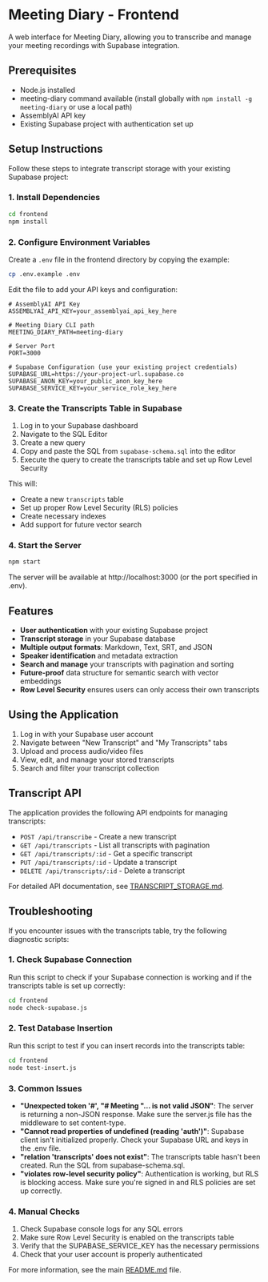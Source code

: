 # Meeting Diary - Frontend

A web interface for Meeting Diary, allowing you to transcribe and manage your meeting recordings with Supabase integration.

## Prerequisites

- Node.js installed
- meeting-diary command available (install globally with `npm install -g meeting-diary` or use a local path)
- AssemblyAI API key
- Existing Supabase project with authentication set up

## Setup Instructions

Follow these steps to integrate transcript storage with your existing Supabase project:

### 1. Install Dependencies

```bash
cd frontend
npm install
```

### 2. Configure Environment Variables

Create a `.env` file in the frontend directory by copying the example:

```bash
cp .env.example .env
```

Edit the file to add your API keys and configuration:

```
# AssemblyAI API Key
ASSEMBLYAI_API_KEY=your_assemblyai_api_key_here

# Meeting Diary CLI path
MEETING_DIARY_PATH=meeting-diary

# Server Port
PORT=3000

# Supabase Configuration (use your existing project credentials)
SUPABASE_URL=https://your-project-url.supabase.co
SUPABASE_ANON_KEY=your_public_anon_key_here
SUPABASE_SERVICE_KEY=your_service_role_key_here
```

### 3. Create the Transcripts Table in Supabase

1. Log in to your Supabase dashboard
2. Navigate to the SQL Editor
3. Create a new query
4. Copy and paste the SQL from `supabase-schema.sql` into the editor
5. Execute the query to create the transcripts table and set up Row Level Security

This will:
- Create a new `transcripts` table
- Set up proper Row Level Security (RLS) policies
- Create necessary indexes
- Add support for future vector search

### 4. Start the Server

```bash
npm start
```

The server will be available at http://localhost:3000 (or the port specified in .env).

## Features

- **User authentication** with your existing Supabase project
- **Transcript storage** in your Supabase database
- **Multiple output formats**: Markdown, Text, SRT, and JSON
- **Speaker identification** and metadata extraction
- **Search and manage** your transcripts with pagination and sorting
- **Future-proof** data structure for semantic search with vector embeddings
- **Row Level Security** ensures users can only access their own transcripts

## Using the Application

1. Log in with your Supabase user account
2. Navigate between "New Transcript" and "My Transcripts" tabs
3. Upload and process audio/video files
4. View, edit, and manage your stored transcripts
5. Search and filter your transcript collection

## Transcript API

The application provides the following API endpoints for managing transcripts:

- `POST /api/transcribe` - Create a new transcript
- `GET /api/transcripts` - List all transcripts with pagination
- `GET /api/transcripts/:id` - Get a specific transcript
- `PUT /api/transcripts/:id` - Update a transcript
- `DELETE /api/transcripts/:id` - Delete a transcript

For detailed API documentation, see [TRANSCRIPT_STORAGE.md](TRANSCRIPT_STORAGE.md).

## Troubleshooting

If you encounter issues with the transcripts table, try the following diagnostic scripts:

### 1. Check Supabase Connection

Run this script to check if your Supabase connection is working and if the transcripts table is set up correctly:

```bash
cd frontend
node check-supabase.js
```

### 2. Test Database Insertion

Run this script to test if you can insert records into the transcripts table:

```bash
cd frontend
node test-insert.js
```

### 3. Common Issues

- **"Unexpected token '#', "# Meeting "... is not valid JSON"**: The server is returning a non-JSON response. Make sure the server.js file has the middleware to set content-type.
- **"Cannot read properties of undefined (reading 'auth')"**: Supabase client isn't initialized properly. Check your Supabase URL and keys in the .env file.
- **"relation 'transcripts' does not exist"**: The transcripts table hasn't been created. Run the SQL from supabase-schema.sql.
- **"violates row-level security policy"**: Authentication is working, but RLS is blocking access. Make sure you're signed in and RLS policies are set up correctly.

### 4. Manual Checks

1. Check Supabase console logs for any SQL errors
2. Make sure Row Level Security is enabled on the transcripts table
3. Verify that the SUPABASE_SERVICE_KEY has the necessary permissions
4. Check that your user account is properly authenticated

For more information, see the main [README.md](../README.md) file.